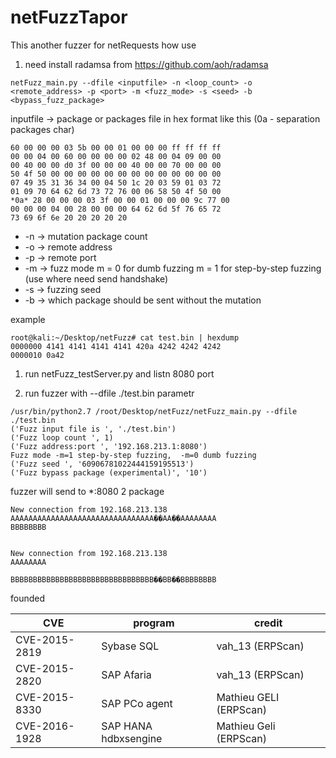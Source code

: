 # netFuzzTapor
This another fuzzer for netRequests
how use
1. need install radamsa from https://github.com/aoh/radamsa
```
netFuzz_main.py --dfile <inputfile> -n <loop_count> -o <remote_address> -p <port> -m <fuzz_mode> -s <seed> -b <bypass_fuzz_package>
```
inputfile -> package or packages file in hex format like this (0a - separation packages char)
```
60 00 00 00 03 5b 00 00 01 00 00 00 ff ff ff ff
00 00 04 00 60 00 00 00 00 02 48 00 04 09 00 00
00 40 00 00 d0 3f 00 00 00 40 00 00 70 00 00 00
50 4f 50 00 00 00 00 00 00 00 00 00 00 00 00 00
07 49 35 31 36 34 00 04 50 1c 20 03 59 01 03 72
01 09 70 64 62 6d 73 72 76 00 06 58 50 4f 50 00
*0a* 28 00 00 00 03 3f 00 00 01 00 00 00 9c 77 00
00 00 00 04 00 28 00 00 00 64 62 6d 5f 76 65 72
73 69 6f 6e 20 20 20 20 20
```
* -n -> mutation package count
* -o -> remote address
* -p -> remote port
* -m -> fuzz mode
        m = 0 for dumb fuzzing
        m = 1 for step-by-step fuzzing (use where need send handshake)
* -s -> fuzzing seed
* -b -> which package should be sent without the mutation

example
```
root@kali:~/Desktop/netFuzz# cat test.bin | hexdump
0000000 4141 4141 4141 4141 420a 4242 4242 4242
0000010 0a42
```
1. run netFuzz_testServer.py and listn 8080 port

2. run fuzzer with --dfile ./test.bin parametr
```
/usr/bin/python2.7 /root/Desktop/netFuzz/netFuzz_main.py --dfile ./test.bin
('Fuzz input file is ', './test.bin')
('Fuzz loop count ', 1)
('Fuzz address:port ', '192.168.213.1:8080')
Fuzz mode -m=1 step-by-step fuzzing,  -m=0 dumb fuzzing
('Fuzz seed ', '60906781022444159195513')
('Fuzz bypass package (experimental)', '10')
```
fuzzer will send to *:8080 2 package 
```
New connection from 192.168.213.138
AAAAAAAAAAAAAAAAAAAAAAAAAAAAAAAA�󠁟�AA�󠁟�AAAAAAAA
BBBBBBBB


New connection from 192.168.213.138
AAAAAAAA

BBBBBBBBBBBBBBBBBBBBBBBBBBBBBBBB�󠁟�BB�󠁟�BBBBBBBB

```


founded

CVE           | program    | credit
--------------|------------|-----------
CVE-2015-2819 | Sybase SQL    | vah_13 (ERPScan)
CVE-2015-2820 | SAP Afaria    | vah_13 (ERPScan)
CVE-2015-8330 | SAP PCo agent | Mathieu GELI (ERPScan)
CVE-2016-1928 | SAP HANA hdbxsengine |Mathieu Geli (ERPScan)
